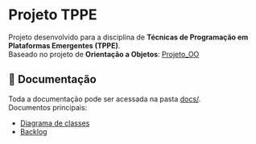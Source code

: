 # Projeto TPPE

Projeto desenvolvido para a disciplina de **Técnicas de Programação em Plataformas Emergentes (TPPE)**.  
Baseado no projeto de **Orientação a Objetos**: [Projeto_OO](https://github.com/DiegoSousaLeite/Projeto_OO)

## 📄 Documentação

Toda a documentação pode ser acessada na pasta [docs/](./docs).  
Documentos principais:
- [Diagrama de classes](./docs/ClassDiagram-TPPE.png)
- [Backlog](./docs/backlog_meupet.md)


